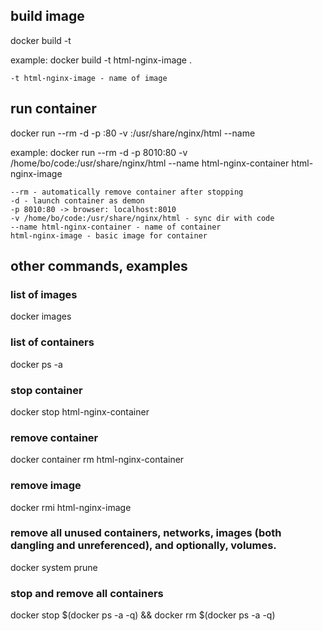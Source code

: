 ## build image
docker build -t <image-name> <path-to-dir-with-Dockerfile>

example: docker build -t html-nginx-image .
```
-t html-nginx-image - name of image
```

## run container
docker run --rm -d -p <host-port>:80 -v <absolute-path-to-src>:/usr/share/nginx/html --name <container-name> <image-name>

example: docker run --rm -d -p 8010:80 -v /home/bo/code:/usr/share/nginx/html --name html-nginx-container html-nginx-image
```
--rm - automatically remove container after stopping
-d - launch container as demon
-p 8010:80 -> browser: localhost:8010
-v /home/bo/code:/usr/share/nginx/html - sync dir with code
--name html-nginx-container - name of container
html-nginx-image - basic image for container
```


## other commands, examples

### list of images
docker images

### list of containers
docker ps -a

### stop container
docker stop html-nginx-container

### remove container
docker container rm html-nginx-container

### remove image
docker rmi html-nginx-image

### remove all unused containers, networks, images (both dangling and unreferenced), and optionally, volumes.
docker system prune

### stop and remove all containers
docker stop $(docker ps -a -q) && docker rm $(docker ps -a -q)
